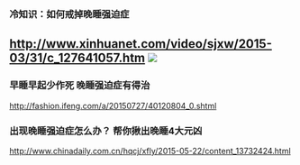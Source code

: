 ### 冷知识：如何戒掉晚睡强迫症
http://www.xinhuanet.com/video/sjxw/2015-03/31/c_127641057.htm
![](http://www.xinhuanet.com/video/sjxw/2015-03/31/127641057_14277656806921n.jpg)
---
### 早睡早起少作死 晚睡强迫症有得治
http://fashion.ifeng.com/a/20150727/40120804_0.shtml
### 出现晚睡强迫症怎么办？ 帮你揪出晚睡4大元凶
http://www.chinadaily.com.cn/hqcj/xfly/2015-05-22/content_13732424.html